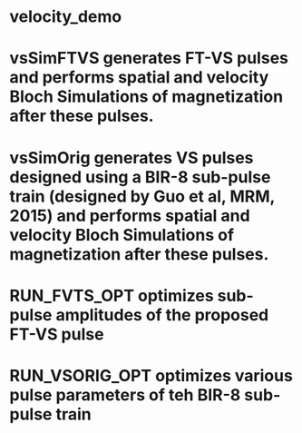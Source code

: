 # velocity_demo
# vsSimFTVS generates FT-VS pulses and performs spatial and velocity Bloch Simulations of magnetization after these pulses.
# vsSimOrig generates VS pulses designed using a BIR-8 sub-pulse train (designed by Guo et al, MRM, 2015) and performs spatial and velocity Bloch Simulations of magnetization after these pulses.  
# RUN_FVTS_OPT optimizes sub-pulse amplitudes of the proposed FT-VS pulse
# RUN_VSORIG_OPT optimizes various pulse parameters of teh BIR-8 sub-pulse train 